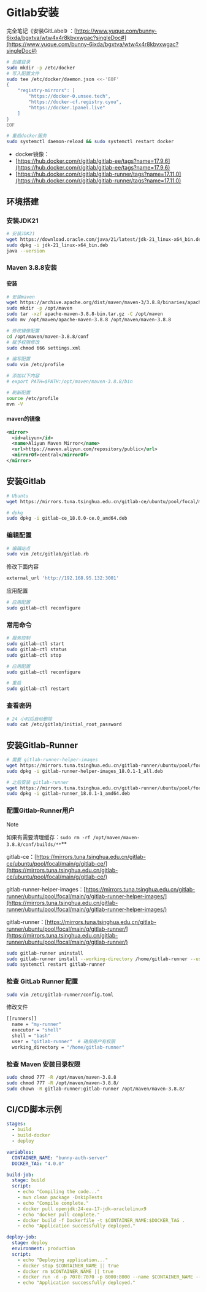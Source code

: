 # Gitlab安装
完全笔记《安装GitLabel》 ：[https://www.yuque.com/bunny-6ixda/bgxtva/wtw4x4r8kbvxwgac?singleDoc#](https://www.yuque.com/bunny-6ixda/bgxtva/wtw4x4r8kbvxwgac?singleDoc#) 

```bash
# 创建目录
sudo mkdir -p /etc/docker
# 写入配置文件
sudo tee /etc/docker/daemon.json <<-'EOF'
{
    "registry-mirrors": [
        "https://docker-0.unsee.tech",
        "https://docker-cf.registry.cyou",
        "https://docker.1panel.live"
    ]
}
EOF

# 重启docker服务
sudo systemctl daemon-reload && sudo systemctl restart docker
```

+ docker镜像：
+ [https://hub.docker.com/r/gitlab/gitlab-ee/tags?name=17.9.6](https://hub.docker.com/r/gitlab/gitlab-ee/tags?name=17.9.6)
+ [https://hub.docker.com/r/gitlab/gitlab-runner/tags?name=17.11.0](https://hub.docker.com/r/gitlab/gitlab-runner/tags?name=17.11.0)

## 环境搭建
### 安装JDK21
```bash
# 安装JDK21
wget https://download.oracle.com/java/21/latest/jdk-21_linux-x64_bin.deb
sudo dpkg -i jdk-21_linux-x64_bin.deb
java --version
```

### Maven 3.8.8安装
#### 安装
```bash
# 安装maven
wget https://archive.apache.org/dist/maven/maven-3/3.8.8/binaries/apache-maven-3.8.8-bin.tar.gz
sudo mkdir -p /opt/maven
sudo tar -xzf apache-maven-3.8.8-bin.tar.gz -C /opt/maven
sudo mv /opt/maven/apache-maven-3.8.8 /opt/maven/maven-3.8.8

# 修改镜像配置
cd /opt/maven/maven-3.8.8/conf
# 赋予权限修改
sudo chmod 666 settings.xml

# 编写配置
sudo vim /etc/profile

# 添加以下内容
# export PATH=$PATH:/opt/maven/maven-3.8.8/bin

# 刷新配置
source /etc/profile
mvn -V
```

#### maven的镜像
```xml
<mirror>
  <id>aliyun</id>
  <name>Aliyun Maven Mirror</name>
  <url>https://maven.aliyun.com/repository/public</url>
  <mirrorOf>central</mirrorOf>
</mirror>

```

## 安装Gitlab
```bash
# Ubuntu
wget https://mirrors.tuna.tsinghua.edu.cn/gitlab-ce/ubuntu/pool/focal/main/g/gitlab-ce/gitlab-ce_18.0.0-ce.0_amd64.deb

# dpkg 
sudo dpkg -i gitlab-ce_18.0.0-ce.0_amd64.deb
```

### 编辑配置
```bash
# 编辑站点
sudo vim /etc/gitlab/gitlab.rb
```

修改下面内容

```bash
external_url 'http://192.168.95.132:3001'
```

应用配置

```bash
# 应用配置 
sudo gitlab-ctl reconfigure
```

### 常用命令
```bash
# 服务控制
sudo gitlab-ctl start
sudo gitlab-ctl status
sudo gitlab-ctl stop

# 应用配置 
sudo gitlab-ctl reconfigure

# 重启
sudo gitlab-ctl restart
```

### 查看密码
```bash
# 24 小时后自动删除
sudo cat /etc/gitlab/initial_root_password
```

## 安装Gitlab-Runner
```bash
# 需要 gitlab-runner-helper-images
wget https://mirrors.tuna.tsinghua.edu.cn/gitlab-runner/ubuntu/pool/focal/main/g/gitlab-runner-helper-images/gitlab-runner-helper-images_18.0.1-1_all.deb
sudo dpkg -i gitlab-runner-helper-images_18.0.1-1_all.deb

# 之后安装 gitlab-runner
wget https://mirrors.tuna.tsinghua.edu.cn/gitlab-runner/ubuntu/pool/focal/main/g/gitlab-runner/gitlab-runner_18.0.1-1_amd64.deb
sudo dpkg -i gitlab-runner_18.0.1-1_amd64.deb
```

### 配置Gitlab-Runner用户
> [!NOTE]
>
> 如果有需要清理缓存：`sudo rm -rf /opt/maven/maven-3.8.8/conf/builds/**`**
>
> gitlab-ce：[https://mirrors.tuna.tsinghua.edu.cn/gitlab-ce/ubuntu/pool/focal/main/g/gitlab-ce/](https://mirrors.tuna.tsinghua.edu.cn/gitlab-ce/ubuntu/pool/focal/main/g/gitlab-ce/)
>
> gitlab-runner-helper-images：[https://mirrors.tuna.tsinghua.edu.cn/gitlab-runner/ubuntu/pool/focal/main/g/gitlab-runner-helper-images/](https://mirrors.tuna.tsinghua.edu.cn/gitlab-runner/ubuntu/pool/focal/main/g/gitlab-runner-helper-images/)
>
> gitlab-runner：[https://mirrors.tuna.tsinghua.edu.cn/gitlab-runner/ubuntu/pool/focal/main/g/gitlab-runner/](https://mirrors.tuna.tsinghua.edu.cn/gitlab-runner/ubuntu/pool/focal/main/g/gitlab-runner/)
>

```bash
sudo gitlab-runner uninstall
sudo gitlab-runner install --working-directory /home/gitlab-runner --user root
sudo systemctl restart gitlab-runner
```

### 检查 GitLab Runner 配置
```bash
sudo vim /etc/gitlab-runner/config.toml
```

修改文件

```bash
[[runners]]
  name = "my-runner"
  executor = "shell"
  shell = "bash"
  user = "gitlab-runner"  # 确保用户有权限
  working_directory = "/home/gitlab-runner"
```

### 检查 Maven 安装目录权限
```bash
sudo chmod 777 -R /opt/maven/maven-3.8.8
sudo chmod 777 -R /opt/maven/maven-3.8.8/
sudo chown -R gitlab-runner:gitlab-runner /opt/maven/maven-3.8.8/
```

## CI/CD脚本示例
```yaml
stages:
  - build
  - build-docker
  - deploy

variables:
  CONTAINER_NAME: "bunny-auth-server"
  DOCKER_TAG: "4.0.0"

build-job:
  stage: build
  script:
    - echo "Compiling the code..."
    - mvn clean package -DskipTests
    - echo "Compile complete."
    - docker pull openjdk:24-ea-17-jdk-oraclelinux9
    - echo "docker pull complete."
    - docker build -f Dockerfile -t $CONTAINER_NAME:$DOCKER_TAG .
    - echo "Application successfully deployed."

deploy-job:
  stage: deploy
  environment: production
  script:
    - echo "Deploying application..."
    - docker stop $CONTAINER_NAME || true
    - docker rm $CONTAINER_NAME || true
    - docker run -d -p 7070:7070 -p 8000:8000 --name $CONTAINER_NAME --restart always $CONTAINER_NAME:$DOCKER_TAG
    - echo "Application successfully deployed."
```

